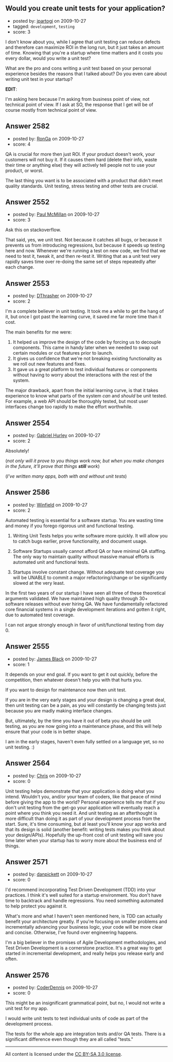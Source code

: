 ## Would you create unit tests for your application?

- posted by: [jpartogi](https://stackexchange.com/users/-1/911-jpartogi) on 2009-10-27
- tagged: `development`, `testing`
- score: 3

I don't know about you, while I agree that unit testing can reduce defects and therefore can maximize ROI in the long run, but it just takes an amount of time. Knowing that you're a startup where time matters and it costs you every dollar, would you write a unit test?

What are the pro and cons writing a unit test based on your personal experience besides the reasons that I talked about? Do you even care about writing unit test in your startup?

**EDIT**:

I'm asking here because I'm asking from business point of view, not technical point of view. If I ask at SO, the response that I get will be of course mostly from technical point of view.


## Answer 2582

- posted by: [RonGa](https://stackexchange.com/users/-1/218-ronga) on 2009-10-27
- score: 4

QA is crucial for more then just ROI.  If your product doesn't work, your customers will not buy it.  If it causes them hard (delete their info, waste their time or anything else) they will actively tell people not to use your product, or worst.

The last thing you want is to be associated with a product that didn't meet quality standards.  Unit testing, stress testing and other tests are crucial.


## Answer 2552

- posted by: [Paul McMillan](https://stackexchange.com/users/-1/1126-paul-mcmillan) on 2009-10-27
- score: 3

Ask this on stackoverflow.

That said, yes, we unit test. Not because it catches all bugs, or because it prevents us from introducing regressions, but because it speeds up testing here and now. Whenever we're running a test on new code, we find that we need to test it, tweak it, and then re-test it. Writing that as a unit test very rapidly saves time over re-doing the same set of steps repeatedly after each change.


## Answer 2553

- posted by: [DThrasher](https://stackexchange.com/users/-1/326-dthrasher) on 2009-10-27
- score: 2

I'm a complete believer in unit testing. It took me a while to get the hang of it, but once I got past the learning curve, it saved me far more time than it cost.

The main benefits for me were:

 1. It helped us improve the design of the code by forcing us to decouple components. This came in handy later when we needed to swap out certain modules or cut features prior to launch.
 2. It gives us confidence that we're not breaking existing functionality as we roll out new features and fixes.
 3. It gave us a great platform to test individual features or components without having to worry about the interactions with the rest of the system.

The major drawback, apart from the initial learning curve, is that it takes experience to know what parts of the system *can* and *should* be unit tested. For example, a web API should be thoroughly tested, but most user interfaces change too rapidly to make the effort worthwhile.


## Answer 2554

- posted by: [Gabriel Hurley](https://stackexchange.com/users/-1/1005-gabriel-hurley) on 2009-10-27
- score: 2

Absolutely!

(*not only will it prove to you things work now, but when you make changes in the future, it'll prove that things **still** work*)

(*I've written many apps, both with and without unit tests*)


## Answer 2586

- posted by: [Winfield](https://stackexchange.com/users/-1/1020-winfield) on 2009-10-27
- score: 2

Automated testing is essential for a software startup.  You are wasting time and money if you forego rigorous unit and functional testing.

 1. Writing Unit Tests helps you write software more quickly.  It will allow you to catch bugs earlier, prove functionality, and document usage. 

 2. Software Startups usually cannot afford QA or have minimal QA staffing.  The only way to maintain quality without massive manual efforts is automated unit and functional tests.

 3. Startups involve constant change.  Without adequate test coverage you will be UNABLE to commit a major refactoring/change or be significantly slowed at the very least.

In the first two years of our startup I have seen all three of these theoretical arguments validated.  We have maintained high quality through 30+ software releases without ever hiring QA.  We have fundamentally refactored core financial systems in a single development iterations and gotten it right, due to automated test coverage.  

I can not argue strongly enough in favor of unit/functional testing from day 0.


## Answer 2555

- posted by: [James Black](https://stackexchange.com/users/-1/1074-james-black) on 2009-10-27
- score: 1

It depends on your end goal. If you want to get it out quickly, before the competition, then whatever doesn't help you with that hurts you.

If you want to design for maintenance now then unit test.

If you are in the very early stages and your design is changing a great deal, then unit testing can be a pain, as you will constantly be changing tests just because you are madly making interface changes.

But, ultimately, by the time you have it out of beta you should be unit testing, as you are now going into a maintenance phase, and this will help ensure that your code is in better shape.

I am in the early stages, haven't even fully settled on a language yet, so no unit testing. :)


## Answer 2564

- posted by: [Chris](https://stackexchange.com/users/-1/923-chris) on 2009-10-27
- score: 0

Unit testing helps demonstrate that your application is doing what you intend. Wouldn't you, and/or your team of coders, like that peace of mind before giving the app to the world? Personal experience tells me that if you don't unit testing from the get-go your application will eventually reach a point where you think you need it. And unit testing as an afterthought is more difficult than doing it as part of your development process from the start. Sure, it's time consuming, but at least you'll know your app works and that its design is solid (another benefit: writing tests makes you think about your design/APIs). Hopefully the up-front cost of unit testing will save you time later when your startup has to worry more about the business end of things. 


## Answer 2571

- posted by: [danpickett](https://stackexchange.com/users/-1/13-danpickett) on 2009-10-27
- score: 0

I'd recommend incorporating Test Driven Development (TDD) into your practices. I think it's well suited for a startup environment. You don't have time to backtrack and handle regressions. You need something automated to help protect you against it.

What's more and what I haven't seen mentioned here, is TDD can actually benefit your architecture greatly. If you're focusing on smaller problems and incrementally advancing your business logic, your code will be more clear and concise. Otherwise, I've found over engineering happens.

I'm a big believer in the promises of Agile Development methodologies, and Test Driven Development is a cornerstone practice. It's a great way to get started in incremental development, and really helps you release early and often.


## Answer 2576

- posted by: [CoderDennis](https://stackexchange.com/users/-1/517-coderdennis) on 2009-10-27
- score: 0

This might be an insignificant grammatical point, but no, I would not write a unit test for my app.

I would write unit tests to test individual units of code as part of the development process.

The tests for the whole app are integration tests and/or QA tests. There is a significant difference even though they are all called "tests."



---

All content is licensed under the [CC BY-SA 3.0 license](https://creativecommons.org/licenses/by-sa/3.0/).
